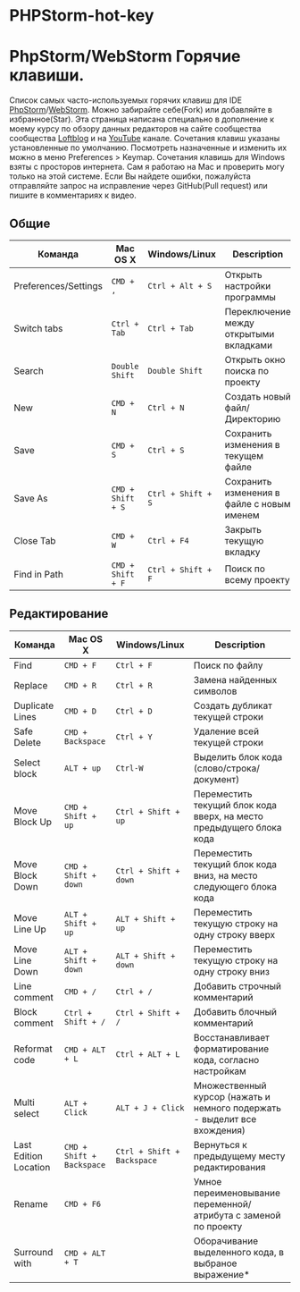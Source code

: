 # PHPStorm-hot-key

# PhpStorm/WebStorm Горячие клавиши.

Список самых часто-используемых горячих клавиш для IDE [PhpStorm](https://www.jetbrains.com/phpstorm/)/[WebStorm](https://www.jetbrains.com/webstorm/). Можно забирайте себе(Fork) или добавляйте в избранное(Star).
Эта страница написана специально в дополнение к моему курсу по обзору данных редакторов на сайте сообщества сообщества [Loftblog](http://loftblog.ru/material/1-ustanovka-pervye-shagi/) и на [YouTube](https://www.youtube.com/playlist?list=PLY4rE9dstrJzAnXFt9m48Q0V5_2kVK1Qt) канале.
Сочетания клавиш указаны установленные по умолчанию. Посмотреть назначенные и изменить их можно в меню Preferences > Keymap.
Сочетания клавишь для Windows взяты с просторов интернета. Сам я работаю на Mac и проверить могу только на этой системе. Если Вы найдете ошибки, пожалуйста отправляйте запрос на исправление через GitHub(Pull request) или пишите в комментариях к видео. 


## Общие

| Команда | Mac OS X | Windows/Linux | Description |
| ------- | -------- | ------- | ----------- |
| Preferences/Settings | `CMD + ,` | `Ctrl + Alt + S`  | Открыть настройки программы |
| Switch tabs | `Ctrl + Tab` | `Ctrl + Tab`  | Переключение между открытыми вкладками |
| Search | `Double Shift` | `Double Shift`  | Открыть окно поиска по проекту  |
| New | `CMD + N` | `Ctrl + N`  | Создать новый файл/Директорию |
| Save | `CMD + S` | `Ctrl + S`  | Сохранить изменения в текущем файле |
| Save As | `CMD + Shift + S` | `Ctrl + Shift + S`  | Сохранить изменения в файле с новым именем |
| Close Tab | `CMD + W` |  `Ctrl + F4` | Закрыть текущую вкладку |
| Find in Path | `CMD + Shift + F` |  `Ctrl + Shift + F` | Поиск по всему проекту |



## Редактирование

| Команда | Mac OS X | Windows/Linux | Description |
| ------- | -------- | ------- | ----------- |
| Find | `CMD + F` | `Ctrl + F`  | Поиск по файлу  |
| Replace | `CMD + R` | `Ctrl + R`  | Замена найденных символов  |
| Duplicate Lines | `CMD + D` | `Ctrl + D` | Создать дубликат текущей строки |
| Safe Delete | `CMD + Backspace` | `Ctrl + Y` | Удаление всей текущей строки |
| Select block | `ALT + up` | `Ctrl-W`  | Выделить блок кода (слово/строка/документ)|
| Move Block Up | `CMD + Shift + up` | `Ctrl + Shift + up`  | Переместить текущий блок кода вверх, на место предыдущего блока кода |
| Move Block Down | `CMD + Shift + down` | `Ctrl + Shift + down`  | Переместить текущий блок кода вниз, на место следующего блока кода |
| Move Line Up | `ALT + Shift + up` | `ALT + Shift + up`  | Переместить текущую строку на одну строку вверх |
| Move Line Down | `ALT + Shift + down` | `ALT + Shift + down`  | Переместить текущую строку на одну строку вниз |
| Line comment | `CMD + /` | `Ctrl + /`  |  Добавить строчный комментарий |
| Block comment | `Ctrl + Shift + /` | `Ctrl + Shift + /`  | Добавить блочный комментарий |
| Reformat code | `CMD + ALT + L` | `Ctrl + ALT + L`  | Восстанавливает форматирование кода, согласно настройкам |
| Multi select | `ALT + Click` | `ALT + J + Click`  | Множественный курсор (нажать и немного подержать - выделит все вхождения) |
| Last Edition Location | `CMD + Shift + Backspace` | `Ctrl + Shift + Backspace`  | Вернуться к предыдущему месту редактирования |
| Rename | `CMD + F6` |  ` ` | Умное переименовывание переменной/атрибута с заменой по проекту |
| Surround with | `CMD + ALT + T` |  ` ` | Оборачивание выделенного кода, в выбраное выражение* |
